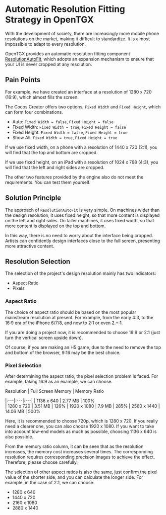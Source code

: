 # Automatic Resolution Fitting Strategy in OpenTGX

With the development of society, there are increasingly more mobile phone resolutions on the market, making it difficult to standardize. It is almost impossible to adapt to every resolution.

OpenTGX provides an automatic resolution fitting component [ResolutionAutoFit](https://github.com/qilinshuyuan/OpenTGX/blob/main/tgx-core-cocos/assets/core_tgx/base/ResolutionAutoFit.ts), which adopts an expansion mechanism to ensure that your UI is never cropped at any resolution.

## Pain Points

For example, we have created an interface at a resolution of 1280 x 720 (16:9), which almost fills the screen.

The Cocos Creator offers two options, `Fixed Width` and `Fixed Height`, which can form four combinations.

- Auto: `Fixed Width = false`, `Fixed Height = false`
- Fixed Width: `Fixed Width = true`, `Fixed Height = false`
- Fixed Height: `Fixed Width = false`, `Fixed Height = true`
- Show All: `Fixed Width = true`, `Fixed Height = true`

If we use fixed width, on a phone with a resolution of 1440 x 720 (2:1), you will find that the top and bottom are cropped.

If we use fixed height, on an iPad with a resolution of 1024 x 768 (4:3), you will find that the left and right sides are cropped.

The other two features provided by the engine also do not meet the requirements. You can test them yourself.

## Solution Principle

The approach of `ResolutionAutoFit` is very simple. On machines wider than the design resolution, it uses fixed height, so that more content is displayed on the left and right sides. On taller machines, it uses fixed width, so that more content is displayed on the top and bottom.

In this way, there is no need to worry about the interface being cropped. Artists can confidently design interfaces close to the full screen, presenting more attractive content.

## Resolution Selection

The selection of the project's design resolution mainly has two indicators:

- Aspect Ratio
- Pixels

### Aspect Ratio

The choice of aspect ratio should be based on the most popular mainstream resolution at present. For example, from the early 4:3, to the 16:9 era of the iPhone 6/7/8, and now to 2:1 or even 2.+:1.

If you are doing a project now, it is recommended to choose 16:9 or 2:1 (just turn the vertical screen upside down).

Of course, if you are making an H5 game, due to the need to remove the top and bottom of the browser, 9:16 may be the best choice.

### Pixel Selection

After determining the aspect ratio, the pixel selection problem is faced. For example, taking 16:9 as an example, we can choose.

Resolution | Full Screen Memory | Memory Ratio

|:---|:---|:---|
| 1136 x 640 | 2.77 MB | 100%  
| 1280 x 720 | 3.51 MB | 126%
| 1920 x 1080 | 7.9 MB | 285%
| 2560 x 1440 | 14.06 MB | 500%

Here, it is recommended to choose 720p, which is 1280 x 720. If you really need a clearer one, you can also choose 1920 x 1080. If you want to take into account low-end models as much as possible, choosing 1136 x 640 is also possible.

From the memory ratio column, it can be seen that as the resolution increases, the memory cost increases several times. The corresponding resolution requires corresponding precision images to achieve the effect. Therefore, please choose carefully.

The selection of other aspect ratios is also the same, just confirm the pixel value of the shorter side, and you can calculate the longer side. For example, in the case of 2:1, we can choose:

- 1280 x 640
- 1440 x 720
- 2160 x 1080
- 2880 x 1440
